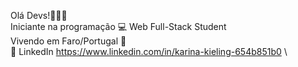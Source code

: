 Olá Devs!👩‍💻✨
\
Iniciante na programação 💻 Web Full-Stack Student
\
Vivendo em Faro/Portugal 📌
\
💬 LinkedIn https://www.linkedin.com/in/karina-kieling-654b851b0
\

